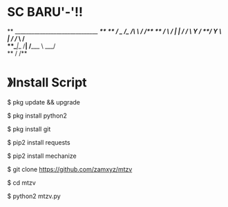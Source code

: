 # SC BARU'-'!!


**   ______________________________   ____**
**  /     \__    ___/\____    /\   \ /   /**
** /  \ /  \|    |     /     /  \   Y   / 
**/    Y    \    |    /     /_   \     /  
**\____|__  /____|   /_______ \   \___/   
**        \/                 \/**           


#  》Install Script

$ pkg update && upgrade

$ pkg install python2

$ pkg install git

$ pip2 install requests

$ pip2 install mechanize

$ git clone https://github.com/zamxyz/mtzv

$ cd mtzv

$ python2 mtzv.py
